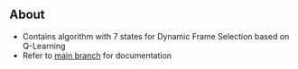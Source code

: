## About
* Contains algorithm with 7 states for Dynamic Frame Selection based on Q-Learning
* Refer to  [main branch](https://github.com/chimms1/LTE-WiFi-Simulator) for documentation
